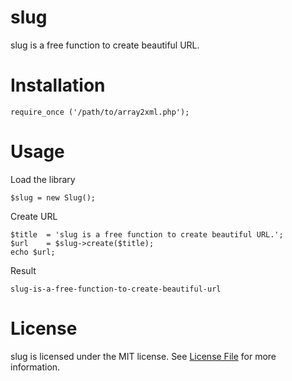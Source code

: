 # slug
slug is a free function to create beautiful URL.

# Installation

  	require_once ('/path/to/array2xml.php');

# Usage
Load the library

	$slug = new Slug();

Create URL

	$title 	= 'slug is a free function to create beautiful URL.';
	$url 	= $slug->create($title);
	echo $url;

Result

	slug-is-a-free-function-to-create-beautiful-url

# License
slug is licensed under the MIT license. See [License File](LICENSE.md) for more information.

